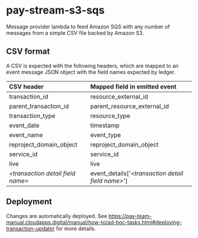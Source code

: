# pay-stream-s3-sqs

Message provider lambda to feed Amazon SQS with any number of messages from a simple CSV file backed by Amazon S3.

## CSV format

A CSV is expected with the following headers, which are mapped to an event
message JSON object with the field names expected by ledger.

| CSV header                          | Mapped field in emitted event                        |
|:------------------------------------|:-----------------------------------------------------|
| transaction_id                      | resource_external_id                                 |
| parent_transaction_id               | parent_resource_external_id                          |
| transaction_type                    | resource_type                                        |
| event_date                          | timestamp                                            |
| event_name                          | event_type                                           |
| reproject_domain_object             | reproject_domain_object                              |
| service_id                          | service_id                                           |
| live                                | live                                                 |
| *\<transaction detail field name\>* | event_details['*\<transaction detail field name\>*'] |

## Deployment

Changes are automatically deployed. See https://pay-team-manual.cloudapps.digital/manual/how-to/ad-hoc-tasks.html#deploying-transaction-updater for more details.
